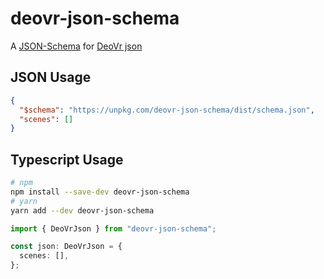 # deovr-json-schema

A [JSON-Schema](https://json-schema.org/) for [DeoVr json](https://deovr.com/app/doc)

## JSON Usage

```json
{
  "$schema": "https://unpkg.com/deovr-json-schema/dist/schema.json",
  "scenes": []
}
```

## Typescript Usage

```sh
# npm
npm install --save-dev deovr-json-schema
# yarn
yarn add --dev deovr-json-schema
```

```ts
import { DeoVrJson } from "deovr-json-schema";

const json: DeoVrJson = {
  scenes: [],
};
```
